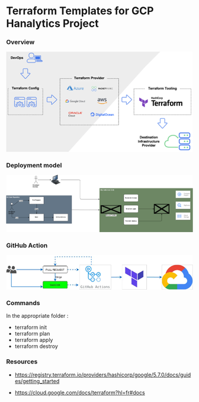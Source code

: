 # Terraform Templates for GCP Hanalytics Project

### Overview
![Alt text](image.png)

### Deployment model
![Alt text](deployment.png)

### GitHub Action
![Alt text](image-2.png)

### Commands
In the appropriate folder : 
- terraform init
- terraform plan
- terraform apply
- terraform destroy 

### Resources

- https://registry.terraform.io/providers/hashicorp/google/5.7.0/docs/guides/getting_started

- https://cloud.google.com/docs/terraform?hl=fr#docs
